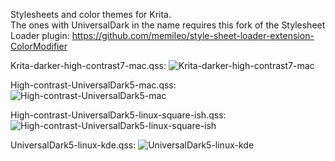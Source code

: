 Stylesheets and color themes for Krita. <br>
The ones with UniversalDark in the name requires this fork of the Stylesheet Loader plugin:
https://github.com/memileo/style-sheet-loader-extension-ColorModifier

Krita-darker-high-contrast7-mac.qss:
![Krita-darker-high-contrast7-mac](https://github.com/user-attachments/assets/d6ddc8d8-a874-4a79-817b-e2bcbdc67583)

High-contrast-UniversalDark5-mac.qss:
![High-contrast-UniversalDark5-mac](https://github.com/user-attachments/assets/d81852b3-9153-447a-a408-d90868207d37)

High-contrast-UniversalDark5-linux-square-ish.qss:
![High-contrast-UniversalDark5-linux-square-ish](https://github.com/user-attachments/assets/9e535f5c-6952-4683-88cc-a1367194d4bb)

UniversalDark5-linux-kde.qss:
![UniversalDark5-linux-kde](https://github.com/user-attachments/assets/3c393555-b3bf-4d45-b0ed-82006e501b06)
